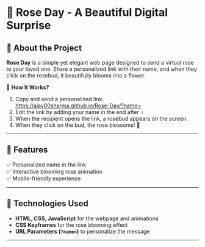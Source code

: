 # 🌹 Rose Day - A Beautiful Digital Surprise  

## 📌 About the Project  
**Rose Day** is a simple yet elegant web page designed to send a virtual rose to your loved one. Share a personalized link with their name, and when they click on the rosebud, it beautifully blooms into a flower.  

💌 **How It Works?**  
1. Copy and send a personalized link: 
https://ajay00sharma.github.io/Rose-Day/?name=
2. Edit the link by adding your name in the end after =
3. When the recipient opens the link, a rosebud appears on the screen.  
4. When they click on the bud, the rose blossoms! 🌹  

---

## 🚀 Features  
✅ Personalized name in the link  
✅ Interactive blooming rose animation  
✅ Mobile-friendly experience  

---

## 🎨 Technologies Used  
- **HTML, CSS, JavaScript** for the webpage and animations  
- **CSS Keyframes** for the rose blooming effect  
- **URL Parameters (`?name=`)** to personalize the message  

---
